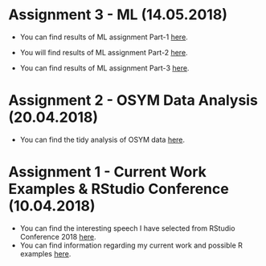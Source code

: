 # Assignment 3 - ML (14.05.2018)

- You can find results of ML assignment Part-1 [here](assignment-ml.html).

- You will find results of ML assignment Part-2 [here](assignment_diamondsdata.html).

- You can find results of ML assignment Part-3 [here](assignment_spamdata.html).

# Assignment 2 - OSYM Data Analysis (20.04.2018)

- You can find the tidy analysis of OSYM data [here](osym_data_analysis_template.html).

# Assignment 1 - Current Work Examples & RStudio Conference (10.04.2018)

- You can find the interesting speech I have selected from RStudio Conference 2018 [here](https://www.rstudio.com/resources/videos/open-source-solutions-for-medical-marijuana/). 
- You can find information regarding my current work and possible R examples [here](assignment_1.html).
